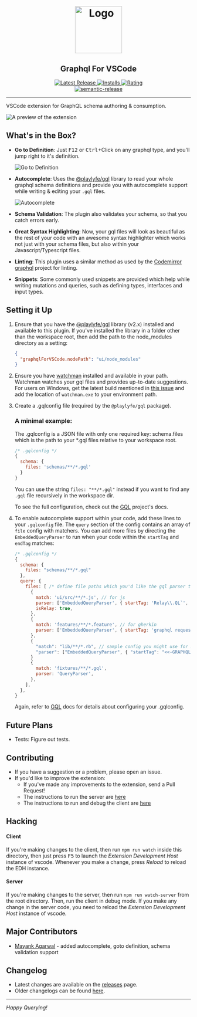 <h1 align="center"><img src="https://cdn.rawgit.com/kumarharsh/graphql-for-vscode/master/images/logo.png" alt="Logo" height="128" /></h1>
<h2 align="center">Graphql For VSCode</h2>
<div align="center">
  <a href="https://marketplace.visualstudio.com/items?itemName=kumar-harsh.graphql-for-vscode">
    <img src="https://vsmarketplacebadge.apphb.com/version-short/kumar-harsh.graphql-for-vscode.svg" alt="Latest Release">
  </a>
  <a href="https://marketplace.visualstudio.com/items?itemName=kumar-harsh.graphql-for-vscode">
    <img src="https://vsmarketplacebadge.apphb.com/installs-short/kumar-harsh.graphql-for-vscode.svg" alt="Installs">
  </a>
  <a href="https://marketplace.visualstudio.com/items?itemName=kumar-harsh.graphql-for-vscode">
    <img src="https://vsmarketplacebadge.apphb.com/rating-short/kumar-harsh.graphql-for-vscode.svg" alt="Rating">
  </a>

  <br>

  <a href="https://github.com/semantic-release/semantic-release">
    <img src="https://img.shields.io/badge/%20%20%F0%9F%9A%80-semantic--release-e10079.svg" alt="semantic-release">
  </a>
</div>

<hr>

VSCode extension for GraphQL schema authoring & consumption.

![A preview of the extension](https://cdn.rawgit.com/kumarharsh/graphql-for-vscode/master/images/preview.png)


## What's in the Box?
* **Go to Definition**: Just <kbd>F12</kbd> or <kbd>Ctrl</kbd>+Click on any graphql type, and you'll jump right to it's definition.

    ![Go to Definition](https://cdn.rawgit.com/kumarharsh/graphql-for-vscode/master/images/goto-definition.gif)
* **Autocomplete**: Uses the [@playlyfe/gql](https://npmjs.org/package/@playlyfe/gql) library to read your whole graphql schema definitions and provide you with autocomplete support while writing & editing your `.gql` files.

  ![Autocomplete](https://cdn.rawgit.com/kumarharsh/graphql-for-vscode/master/images/autocomplete.gif)
* **Schema Validation**: The plugin also validates your schema, so that you catch errors early.
* **Great Syntax Highlighting**: Now, your gql files will look as beautiful as the rest of your code with an awesome syntax highlighter which works not just with your schema files, but also within your Javascript/Typescript files.
* **Linting**: This plugin uses a similar method as used by the [Codemirror graphql](https://github.com/graphql/codemirror-graphql) project for linting.
* **Snippets**: Some commonly used snippets are provided which help while writing mutations and queries, such as defining types, interfaces and input types.

## Setting it Up
1. Ensure that you have the [@playlyfe/gql](https://npmjs.org/package/@playlyfe/gql) library (v2.x) installed and available to this plugin. If you've installed the library in a folder other than the workspace root, then add the path to the node_modules directory as a setting:
    ```json
    {
      "graphqlForVSCode.nodePath": "ui/node_modules"
    }
    ```

2. Ensure you have [watchman](https://facebook.github.io/watchman/docs/install.html) installed and available in your path. Watchman watches your gql files and provides up-to-date suggestions. For users on Windows, get the latest build mentioned in [this issue](https://github.com/facebook/watchman/issues/19) and add the location of `watchman.exe` to your environment path.

3. Create a .gqlconfig file (required by the `@playlyfe/gql` package).

    ### A minimal example:
    The .gqlconfig is a JSON file with only one required key: schema.files which is the path to your *.gql files relative to your workspace root.
    ```js
    /* .gqlconfig */
    {
      schema: {
        files: 'schemas/**/*.gql'
      }
    }
    ```
    You can use the string `files: "**/*.gql"` instead if you want to find any `.gql` file recursively in the workspace dir.

    To see the full configuration, check out the [GQL](https://github.com/Mayank1791989/gql) project's docs.

4. To enable autocomplete support within your code, add these lines to your `.gqlconfig` file. The `query` section of the config contains an array of `file` config with matchers. You can add more files by directing the `EmbeddedQueryParser` to run when your code within the `startTag` and `endTag` matches:
    ```js
    /* .gqlconfig */
    {
      schema: {
        files: "schemas/**/*.gql"
      },
      query: {
        files: [ /* define file paths which you'd like the gql parser to watch and give autocomplete suggestions for */
          {
            match: 'ui/src/**/*.js', // for js
            parser: ['EmbeddedQueryParser', { startTag: 'Relay\\.QL`', endTag: '`' }],
            isRelay: true,
          },
          {
            match: 'features/**/*.feature', // for gherkin
            parser: ['EmbeddedQueryParser', { startTag: 'graphql request\\s+"""', endTag: '"""' }],
          },
          {
            "match": "lib/**/*.rb", // sample config you might use for Ruby-aware highlighting (inside `<<-GRAPHQL` heredocs)
            "parser": ["EmbeddedQueryParser", { "startTag": "<<-GRAPHQL", "endTag": "GRAPHQL" }]
          }
          {
            match: 'fixtures/**/*.gql',
            parser: 'QueryParser',
          },
        ],
      },
    }
    ```

    Again, refer to [GQL](https://github.com/Mayank1791989/gql) docs for details about configuring your .gqlconfig.

## Future Plans
* Tests: Figure out tests.

## Contributing
* If you have a suggestion or a problem, please open an issue.
* If you'd like to improve the extension:
  + If you've made any improvements to the extension, send a Pull Request!
  + The instructions to run the server are [here](#server)
  + The instructions to run and debug the client are [here](#hacking)

## Hacking

#### Client
If you're making changes to the client, then run `npm run watch` inside this directory,
then just press <kbd>F5</kbd> to launch the *Extension Development Host* instance of vscode. Whenever you make a change, press *Reload* to reload the EDH instance.

#### Server
If you're making changes to the server, then run `npm run watch-server` from the root directory. Then, run the client in debug mode. If you make any change in the server code, you need to reload the *Extension Development Host* instance of vscode.

## Major Contributors
* [Mayank Agarwal](https://github.com/Mayank1791989) - added autocomplete, goto definition, schema validation support

## Changelog
* Latest changes are available on the [releases](https://github.com/kumarharsh/graphql-for-vscode/releases) page.
* Older changelogs can be found [here](/CHANGELOG.md).

---

*Happy Querying!*
